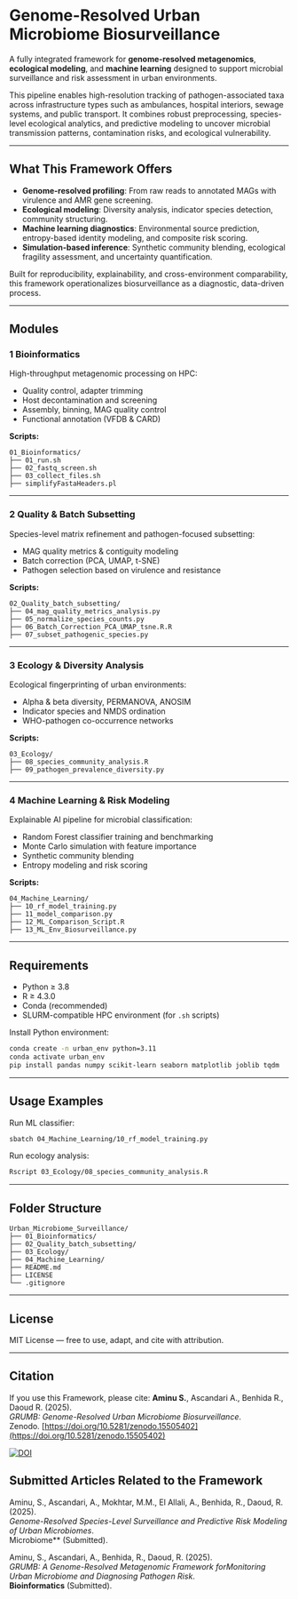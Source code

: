 
#  Genome-Resolved Urban Microbiome Biosurveillance

A fully integrated framework for **genome-resolved metagenomics**, **ecological modeling**, and **machine learning** designed to support microbial surveillance and risk assessment in urban environments.

This pipeline enables high-resolution tracking of pathogen-associated taxa across infrastructure types such as ambulances, hospital interiors, sewage systems, and public transport. It combines robust preprocessing, species-level ecological analytics, and predictive modeling to uncover microbial transmission patterns, contamination risks, and ecological vulnerability.

---

## What This Framework Offers

- **Genome-resolved profiling**: From raw reads to annotated MAGs with virulence and AMR gene screening.
-  **Ecological modeling**: Diversity analysis, indicator species detection, community structuring.
- **Machine learning diagnostics**: Environmental source prediction, entropy-based identity modeling, and composite risk scoring.
- **Simulation-based inference**: Synthetic community blending, ecological fragility assessment, and uncertainty quantification.

Built for reproducibility, explainability, and cross-environment comparability, this framework operationalizes biosurveillance as a diagnostic, data-driven process.

---


## Modules

### 1 Bioinformatics
High-throughput metagenomic processing on HPC:
- Quality control, adapter trimming
- Host decontamination and screening
- Assembly, binning, MAG quality control
- Functional annotation (VFDB & CARD)

**Scripts:**
```
01_Bioinformatics/
├── 01_run.sh
├── 02_fastq_screen.sh
├── 03_collect_files.sh
├── simplifyFastaHeaders.pl
```

---

### 2 Quality & Batch Subsetting
Species-level matrix refinement and pathogen-focused subsetting:
- MAG quality metrics & contiguity modeling
- Batch correction (PCA, UMAP, t-SNE)
- Pathogen selection based on virulence and resistance

**Scripts:**
```
02_Quality_batch_subsetting/
├── 04_mag_quality_metrics_analysis.py
├── 05_normalize_species_counts.py
├── 06_Batch_Correction_PCA_UMAP_tsne.R.R
├── 07_subset_pathogenic_species.py
```

---

### 3 Ecology & Diversity Analysis
Ecological fingerprinting of urban environments:
- Alpha & beta diversity, PERMANOVA, ANOSIM
- Indicator species and NMDS ordination
- WHO-pathogen co-occurrence networks

**Scripts:**
```
03_Ecology/
├── 08_species_community_analysis.R
├── 09_pathogen_prevalence_diversity.py
```

---

### 4 Machine Learning & Risk Modeling
Explainable AI pipeline for microbial classification:
- Random Forest classifier training and benchmarking
- Monte Carlo simulation with feature importance
- Synthetic community blending
- Entropy modeling and risk scoring

**Scripts:**
```
04_Machine_Learning/
├── 10_rf_model_training.py
├── 11_model_comparison.py
├── 12_ML_Comparison_Script.R
├── 13_ML_Env_Biosurveillance.py
```

---

## Requirements

- Python ≥ 3.8
- R ≥ 4.3.0
- Conda (recommended)
- SLURM-compatible HPC environment (for `.sh` scripts)

Install Python environment:
```bash
conda create -n urban_env python=3.11
conda activate urban_env
pip install pandas numpy scikit-learn seaborn matplotlib joblib tqdm
```

---

## Usage Examples

Run ML classifier:
```bash
sbatch 04_Machine_Learning/10_rf_model_training.py
```

Run ecology analysis:
```bash
Rscript 03_Ecology/08_species_community_analysis.R
```

---

##  Folder Structure

```
Urban_Microbiome_Surveillance/
├── 01_Bioinformatics/
├── 02_Quality_batch_subsetting/
├── 03_Ecology/
├── 04_Machine_Learning/
├── README.md
├── LICENSE
└── .gitignore
```

---

## License

MIT License — free to use, adapt, and cite with attribution.

---

## Citation

If you use this Framework, please cite:
**Aminu S.**, Ascandari A., Benhida R., Daoud R. (2025).  
*GRUMB: Genome-Resolved Urban Microbiome Biosurveillance*.  
Zenodo. [https://doi.org/10.5281/zenodo.15505402](https://doi.org/10.5281/zenodo.15505402)

[![DOI](https://zenodo.org/badge/DOI/10.5281/zenodo.15505402.svg)](https://doi.org/10.5281/zenodo.15505402)



## Submitted Articles Related to the Framework

Aminu, S., Ascandari, A., Mokhtar, M.M., El Allali, A., Benhida, R., Daoud, R. (2025).  
*Genome-Resolved Species-Level Surveillance and Predictive Risk Modeling of Urban Microbiomes*.  
Microbiome** (Submitted).

Aminu, S., Ascandari, A., Benhida, R., Daoud, R. (2025).  
*GRUMB: A Genome-Resolved Metagenomic Framework forMonitoring Urban Microbiome and Diagnosing Pathogen
Risk*.  
**Bioinformatics** (Submitted).
 

